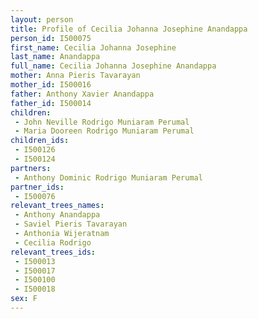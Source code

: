 ```yaml
---
layout: person
title: Profile of Cecilia Johanna Josephine Anandappa
person_id: I500075
first_name: Cecilia Johanna Josephine
last_name: Anandappa
full_name: Cecilia Johanna Josephine Anandappa
mother: Anna Pieris Tavarayan
mother_id: I500016
father: Anthony Xavier Anandappa
father_id: I500014
children:
 - John Neville Rodrigo Muniaram Perumal
 - Maria Dooreen Rodrigo Muniaram Perumal
children_ids:
 - I500126
 - I500124
partners:
 - Anthony Dominic Rodrigo Muniaram Perumal
partner_ids:
 - I500076
relevant_trees_names:
 - Anthony Anandappa
 - Saviel Pieris Tavarayan
 - Anthonia Wijeratnam
 - Cecilia Rodrigo
relevant_trees_ids:
 - I500013
 - I500017
 - I500100
 - I500018
sex: F
---
```



